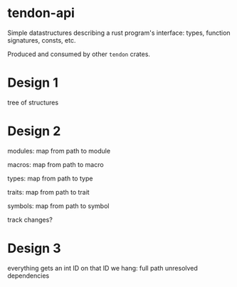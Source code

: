 # tendon-api

Simple datastructures describing a rust program's interface: types, function signatures, consts, etc.

Produced and consumed by other `tendon` crates.

# Design 1

tree of structures

# Design 2

modules:
map from path to module

macros:
map from path to macro

types:
map from path to type

traits:
map from path to trait

symbols:
map from path to symbol

track changes?

# Design 3

everything gets an int ID
on that ID we hang:
full path
unresolved dependencies
